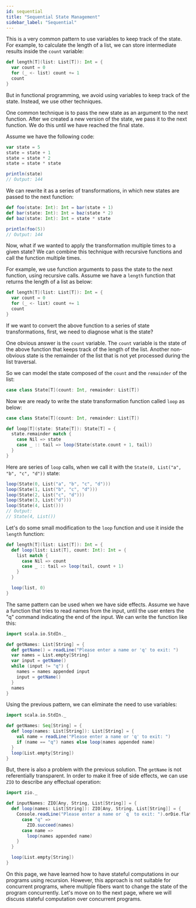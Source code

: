 ```yaml
---
id: sequential 
title: "Sequential State Management"
sidebar_label: "Sequential"
---
```


This is a very common pattern to use variables to keep track of the state. For example, to calculate the length of a list, we can store intermediate results inside the `count` variable:

```scala mdoc:compile-only
def length[T](list: List[T]): Int = {
  var count = 0
  for (_ <- list) count += 1
  count
}
```

But in functional programming, we avoid using variables to keep track of the state. Instead, we use other techniques.

One common technique is to pass the new state as an argument to the next function. After we created a new version of the state, we pass it to the next function. We do this until we have reached the final state.

Assume we have the following code:

```scala mdoc:compile-only
var state = 5
state = state + 1
state = state * 2
state = state * state

println(state)
// Output: 144
```

We can rewrite it as a series of transformations, in which new states are passed to the next function:

```scala mdoc
def foo(state: Int): Int = bar(state + 1)
def bar(state: Int): Int = baz(state * 2)
def baz(state: Int): Int = state * state

println(foo(5)) 
// Output: 144
```

Now, what if we wanted to apply the transformation multiple times to a given state? We can combine this technique with recursive functions and call the function multiple times.

For example, we use function arguments to pass the state to the next function, using recursive calls. Assume we have a `length` function that returns the length of a list as below:

```scala mdoc:compile-only
def length[T](list: List[T]): Int = {
  var count = 0
  for (_ <- list) count += 1
  count
}
```

If we want to convert the above function to a series of state transformations, first, we need to diagnose what is the state?

One obvious answer is the `count` variable. The `count` variable is the state of the above function that keeps track of the length of the list. Another non-obvious state is the remainder of the list that is not yet processed during the list traversal.

So we can model the state composed of the `count` and the `remainder` of the list:

```scala mdoc:compile-only
case class State[T](count: Int, remainder: List[T])
```

Now we are ready to write the state transformation function called `loop` as below:

```scala mdoc:silent
case class State[T](count: Int, remainder: List[T])

def loop[T](state: State[T]): State[T] = {
  state.remainder match {
    case Nil => state
    case _ :: tail => loop(State(state.count + 1, tail))
  }
}
```

Here are series of `loop` calls, when we call it with the `State(0, List("a", "b", "c", "d"))` state:

```scala mdoc:compile-only
loop(State(0, List("a", "b", "c", "d")))
loop(State(1, List("b", "c", "d")))
loop(State(2, List("c", "d")))
loop(State(3, List("d")))
loop(State(4, List()))
// Output:
// State(4, List())
```

Let's do some small modification to the `loop` function and use it inside the `length` function:

```scala mdoc:compile-only
def length[T](list: List[T]): Int = {
  def loop(list: List[T], count: Int): Int = {
    list match {
      case Nil => count
      case _ :: tail => loop(tail, count + 1)
    }
  }

  loop(list, 0)
}
```

The same pattern can be used when we have side effects. Assume we have a function that tries to read names from the input, until the user enters the "q" command indicating the end of the input. We can write the function like this:

```scala mdoc:compile-only
import scala.io.StdIn._

def getNames: List[String] = {
  def getName() = readLine("Please enter a name or 'q' to exit: ")
  var names = List.empty[String]
  var input = getName()
  while (input != "q") {
    names = names appended input
    input = getName()
  }
  names
} 
```

Using the previous pattern, we can eliminate the need to use variables:

```scala mdoc:compile-only
import scala.io.StdIn._

def getNames: Seq[String] = {
  def loop(names: List[String]): List[String] = {
    val name = readLine("Please enter a name or 'q' to exit: ")
    if (name == "q") names else loop(names appended name)
  }
  loop(List.empty[String])
}
```

But, there is also a problem with the previous solution. The `getName` is not referentially transparent. In order to make it free of side effects, we can use `ZIO` to describe any effectual operation:

```scala mdoc:compile-only
import zio._

def inputNames: ZIO[Any, String, List[String]] = {
  def loop(names: List[String]): ZIO[Any, String, List[String]] = {
    Console.readLine("Please enter a name or `q` to exit: ").orDie.flatMap {
      case "q" =>
        ZIO.succeed(names)
      case name =>
        loop(names appended name)
    }
  }

  loop(List.empty[String])
}
```

On this page, we have learned how to have stateful computations in our programs using recursion. However, this approach is not suitable for concurrent programs, where multiple fibers want to change the state of the program concurrently. Let's move on to the next page, where we will discuss stateful computation over concurrent programs.
